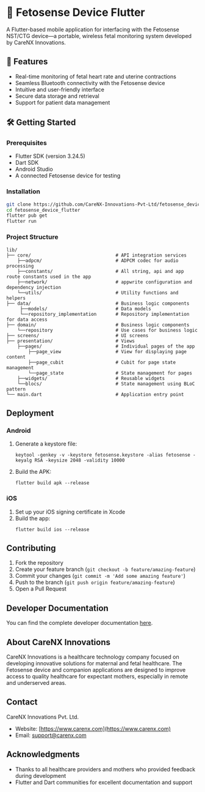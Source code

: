 # 📱 Fetosense Device Flutter

A Flutter-based mobile application for interfacing with the Fetosense NST/CTG device—a portable, wireless fetal monitoring system developed by CareNX Innovations.

## 🚀 Features

- Real-time monitoring of fetal heart rate and uterine contractions  
- Seamless Bluetooth connectivity with the Fetosense device  
- Intuitive and user-friendly interface  
- Secure data storage and retrieval  
- Support for patient data management

## 🛠️ Getting Started

### Prerequisites

- Flutter SDK (version 3.24.5)
- Dart SDK
- Android Studio
- A connected Fetosense device for testing

### Installation

```bash
git clone https://github.com/CareNX-Innovations-Pvt-Ltd/fetosense_device_flutter.git
cd fetosense_device_flutter
flutter pub get
flutter run
```

### Project Structure
```
lib/
├── core/                               # API integration services
    ├──adpcm/                           # ADPCM codec for audio processing
    ├──constants/                       # All string, api and app route constants used in the app
    ├──network/                         # appwrite configuration and dependency injection
    └──utils/                           # Utility functions and helpers
├── data/                               # Business logic components
     ├──models/                         # Data models
     └──repository_implementation       # Repository implementation for data access
├── domain/                             # Business logic components
    └──repository                       # Use cases for business logic
├── screens/                            # UI screens
├── presentation/                       # Views
    ├──pages/                           # Individual pages of the app
        ├──page_view                    # View for displaying page content
        ├──page_cubit                   # Cubit for page state management
        └──page_state                   # State management for pages
    ├──widgets/                         # Reusable widgets
    └──blocs/                           # State management using BLoC pattern
└── main.dart                           # Application entry point
```
## Deployment

### Android

1. Generate a keystore file:
   ```
   keytool -genkey -v -keystore fetosense.keystore -alias fetosense -keyalg RSA -keysize 2048 -validity 10000
   ```

2. Build the APK:
   ```
   flutter build apk --release
   ```

### iOS

1. Set up your iOS signing certificate in Xcode
2. Build the app:
   ```
   flutter build ios --release
   ```

## Contributing

1. Fork the repository
2. Create your feature branch (`git checkout -b feature/amazing-feature`)
3. Commit your changes (`git commit -m 'Add some amazing feature'`)
4. Push to the branch (`git push origin feature/amazing-feature`)
5. Open a Pull Request


## Developer Documentation

You can find the complete developer documentation [here](https://carenx-innovations-pvt-ltd.github.io/fetosense_device_flutter/).


## About CareNX Innovations

CareNX Innovations is a healthcare technology company focused on developing innovative solutions for maternal and fetal healthcare. The Fetosense device and companion applications are designed to improve access to quality healthcare for expectant mothers, especially in remote and underserved areas.

## Contact

CareNX Innovations Pvt. Ltd.
- Website: [https://www.carenx.com](https://www.carenx.com)
- Email: support@carenx.com

## Acknowledgments

- Thanks to all healthcare providers and mothers who provided feedback during development
- Flutter and Dart communities for excellent documentation and support
